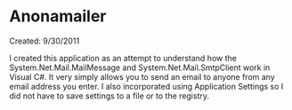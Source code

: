 # Anonamailer
Created: 9/30/2011

I created this application as an attempt to understand how the System.Net.Mail.MailMessage and
System.Net.Mail.SmtpClient work in Visual C#.  It very simply allows you to send an email to anyone
from any email address you enter.  I also incorporated using Application Settings so I did not have
to save settings to a file or to the registry.
